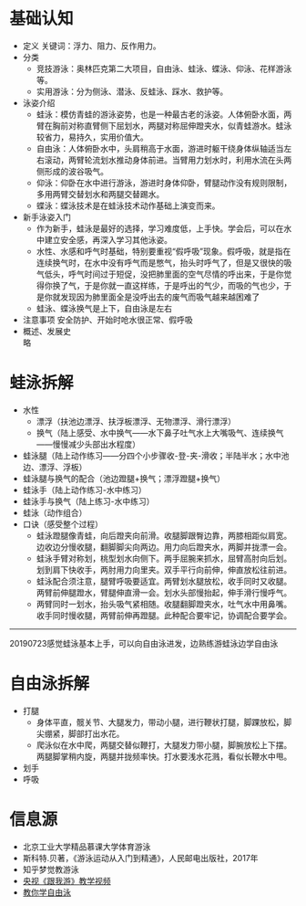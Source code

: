 # 基础认知
- 定义
  关键词：浮力、阻力、反作用力。
- 分类
  - 竞技游泳：奥林匹克第二大项目，自由泳、蛙泳、蝶泳、仰泳、花样游泳等。
  - 实用游泳：分为侧泳、潜泳、反蛙泳、踩水、救护等。
- 泳姿介绍
  - 蛙泳：模仿青蛙的游泳姿势，也是一种最古老的泳姿。人体俯卧水面，两臂在胸前对称直臂侧下屈划水，两腿对称屈伸蹬夹水，似青蛙游水。蛙泳较省力，易持久，实用价值大。
  - 自由泳：人体俯卧水中，头肩稍高于水面，游进时躯干绕身体纵轴适当左右滚动，两臂轮流划水推动身体前进。当臂用力划水时，利用水流在头两侧形成的波谷吸气。
  - 仰泳：仰卧在水中进行游泳，游进时身体仰卧，臂腿动作没有规则限制，多用两臂交替划水和两腿交替踢水。
  - 蝶泳：蝶泳技术是在蛙泳技术动作基础上演变而来。
- 新手泳姿入门
  - 作为新手，蛙泳是最好的选择，学习难度低，上手快。学会后，可以在水中建立安全感，再深入学习其他泳姿。
  - 水性、水感和呼气时基础，特别要重视“假呼吸”现象。假呼吸，就是指在连续换气时，在水中没有呼气而是憋气，抬头时呼气了，但是又很快的吸气低头，呼气时间过于短促，没把肺里面的空气尽情的呼出来，于是你觉得你换了气，于是你就一直这样练，于是呼出的气少，而吸的气也少，于是你就发现因为肺里面全是没呼出去的废气而吸气越来越困难了
  - 蛙泳、蝶泳换气是上下，自由泳是左右
- 注意事项
    安全防护、开始时呛水很正常、假呼吸
- 概述、发展史  
    略

# 蛙泳拆解
- 水性
  - 漂浮（扶池边漂浮、扶浮板漂浮、无物漂浮、滑行漂浮）
  - 换气（陆上感受、水中换气——水下鼻子吐气水上大嘴吸气、连续换气——慢慢减少头部出水程度）
- 蛙泳腿（陆上动作练习——分四个小步骤收-登-夹-滑收；半陆半水；水中池边、漂浮、浮板）
- 蛙泳腿与换气的配合（池边蹬腿+换气；漂浮蹬腿+换气）
- 蛙泳手（陆上动作练习-水中练习）
- 蛙泳手与换气（陆上练习-水中练习）
- 蛙泳（动作组合）
- 口诀（感受整个过程）
  - 蛙泳蹬腿像青蛙，向后蹬夹向前滑。收腿脚跟臀边靠，两膝相距似肩宽。  
    边收边分慢收腿，翻脚脚尖向两边。用力向后蹬夹水，两脚并拢漂一会。  
  - 蛙泳手臂对称划，桃型划水向侧下。两手屈腕来抓水，屈臂高肘向后划。  
    划到肩下快收手，两肘用力向里夹。双手平行向前伸，伸直放松往前进。  
  - 蛙泳配合须注意，腿臂呼吸要适宜。两臂划水腿放松，收手同时又收腿。  
    两臂前伸腿蹬水，臂腿伸直滑一会。划水头部慢抬起，伸手滑行慢呼气。  
  - 两臂同时一划水，抬头吸气紧相随。收腿翻脚蹬夹水，吐气水中用鼻嘴。  
    收手同时慢收腿，两臂前伸再蹬腿。此种配合要牢记，协调配合要学会。  
-------------------------
20190723感觉蛙泳基本上手，可以向自由泳进发，边熟练游蛙泳边学自由泳  
# 自由泳拆解
- 打腿
  - 身体平直，髋关节、大腿发力，带动小腿，进行鞭状打腿，脚踝放松，脚尖绷紧，脚部打出水花。  
  - 爬泳似在水中爬，两腿交替似鞭打，大腿发力带小腿，脚腕放松上下摆。两腿脚掌稍内旋，两腿并拢频率快。打水要浅水花溅，看似长鞭水中甩。
- 划手
- 呼吸
# 信息源
  - 北京工业大学精品慕课大学体育游泳  
  - 斯科特.贝著，《游泳运动从入门到精通》，人民邮电出版社，2017年
  - 知乎梦觉教游泳  
  - [央视《跟我游》教学视频](http://xidongv.com/lecture/7674 )
  - [教你学自由泳](http://www.iqiyi.com/w_19rvto2rup.html)

